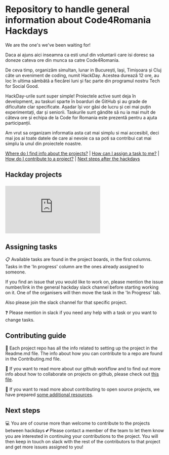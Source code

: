 # Repository to handle general information about Code4Romania Hackdays

We are the one's we've been waiting for!

Daca ai ajuns aici inseamna ca esti unul din voluntarii care isi doresc sa doneze cateva ore din munca sa catre Code4Romania.

De ceva timp, organizăm simultan, lunar in București, Iași, Timișoara și Cluj câte un eveniment de coding, numit HackDay. Acestea durează 12 ore, au loc în ultima sâmbătă a fiecărei luni și fac parte din programul nostru Tech for Social Good.

HackDay-urile sunt super simple! Proiectele active sunt deja în development, au taskuri sparte în boarduri de GitHub și au grade de dificultate clar specificate. Așadar își vor găsi de lucru și cei mai puțin experimentați, dar și seniorii. Taskurile sunt gândite să nu ia mai mult de câteva ore și echipa de la Code for Romania este prezentă pentru a ajuta participanții.

Am vrut sa organizam informatia asta cat mai simplu si mai accesibil, deci mai jos ai toate datele de care ai nevoie ca sa poti sa contribui cat mai simplu la unul din proiectele noastre.

[Where do I find info about the projects?](#hackday-projects) | [How can I assign a task to me?](#assigning-tasks) | [How do I contribute to a project?](#contributing-guide) | [Next steps after the hackdays](#next-steps)

## Hackday projects

###  ![Hackday #2 Februarie](https://github.com/code4romania/hackdays/blob/master/Hackday%232-Februarie.md)

## Assigning tasks

:clipboard: Available tasks are found in the project boards, in the first columns. Tasks in the 'In progress' column are the ones already assigned to someone. 

If you find an issue that you would like to work on, please mention the issue number/link in the general hackday slack channel before starting working on it. One of the organisers will then move the task in the 'In Progress' tab.

Also please join the slack channel for that specific project. 

:question: Please mention in slack if you need any help with a task or you want to change tasks. 

## Contributing guide

:scroll: Each project repo has all the info related to setting up the project in the Readme.md file. The info about how you can contribute to a repo are found in the Contributing.md file.

:twisted_rightwards_arrows: If you want to read more about our github workflow and to find out more info about how to collaborate on projects on github, please check out [this file](https://github.com/code4romania/civichq-client/blob/develop/.github/WORKFLOW.md).

:open_file_folder: If you want to read more about contributing to open source projects, we have prepared [some additional resources](https://code4romania.github.io/knowledge/#contributing-to-open-source).

## Next steps

:computer: You are of course more than welcome to contribute to the projects between hackdays :two_hearts: Please contact a member of the team to let them know you are interested in continuing your contributions to the project. You will then keep in touch on slack with the rest of the contributors to that project and get more issues assigned to you!
